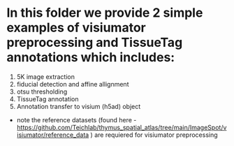 
# In this folder we provide 2 simple examples of visiumator preprocessing and TissueTag annotations which includes: 
1) 5K image extraction
2) fiducial detection and affine allignment
3) otsu thresholding
4) TissueTag annotation
5) Annotation transfer to visium (h5ad) object

* note the reference datasets (found here - https://github.com/Teichlab/thymus_spatial_atlas/tree/main/ImageSpot/visiumator/reference_data ) are requiered for visiumator preprocessing  
